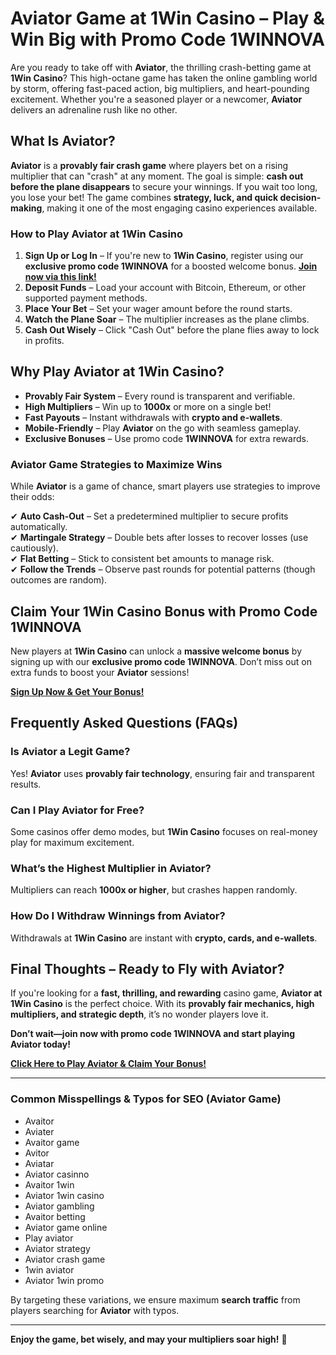 # Aviator Game at 1Win Casino – Play & Win Big with Promo Code **1WINNOVA**  

Are you ready to take off with **Aviator**, the thrilling crash-betting game at **1Win Casino**? This high-octane game has taken the online gambling world by storm, offering fast-paced action, big multipliers, and heart-pounding excitement. Whether you're a seasoned player or a newcomer, **Aviator** delivers an adrenaline rush like no other.  

## **What Is Aviator?**  

**Aviator** is a **provably fair crash game** where players bet on a rising multiplier that can "crash" at any moment. The goal is simple: **cash out before the plane disappears** to secure your winnings. If you wait too long, you lose your bet! The game combines **strategy, luck, and quick decision-making**, making it one of the most engaging casino experiences available.  

### **How to Play Aviator at 1Win Casino**  

1. **Sign Up or Log In** – If you're new to **1Win Casino**, register using our **exclusive promo code 1WINNOVA** for a boosted welcome bonus. **[Join now via this link!](https://1wlmhc.com/v3/aggressive-casino?p=lwbe)**  
2. **Deposit Funds** – Load your account with Bitcoin, Ethereum, or other supported payment methods.  
3. **Place Your Bet** – Set your wager amount before the round starts.  
4. **Watch the Plane Soar** – The multiplier increases as the plane climbs.  
5. **Cash Out Wisely** – Click "Cash Out" before the plane flies away to lock in profits.  

## **Why Play Aviator at 1Win Casino?**  

- **Provably Fair System** – Every round is transparent and verifiable.  
- **High Multipliers** – Win up to **1000x** or more on a single bet!  
- **Fast Payouts** – Instant withdrawals with **crypto and e-wallets**.  
- **Mobile-Friendly** – Play **Aviator** on the go with seamless gameplay.  
- **Exclusive Bonuses** – Use promo code **1WINNOVA** for extra rewards.  

### **Aviator Game Strategies to Maximize Wins**  

While **Aviator** is a game of chance, smart players use strategies to improve their odds:  

✔ **Auto Cash-Out** – Set a predetermined multiplier to secure profits automatically.  
✔ **Martingale Strategy** – Double bets after losses to recover losses (use cautiously).  
✔ **Flat Betting** – Stick to consistent bet amounts to manage risk.  
✔ **Follow the Trends** – Observe past rounds for potential patterns (though outcomes are random).  

## **Claim Your 1Win Casino Bonus with Promo Code 1WINNOVA**  

New players at **1Win Casino** can unlock a **massive welcome bonus** by signing up with our **exclusive promo code 1WINNOVA**. Don’t miss out on extra funds to boost your **Aviator** sessions!  

**[Sign Up Now & Get Your Bonus!](https://1wlmhc.com/v3/aggressive-casino?p=lwbe)**  

## **Frequently Asked Questions (FAQs)**  

### **Is Aviator a Legit Game?**  
Yes! **Aviator** uses **provably fair technology**, ensuring fair and transparent results.  

### **Can I Play Aviator for Free?**  
Some casinos offer demo modes, but **1Win Casino** focuses on real-money play for maximum excitement.  

### **What’s the Highest Multiplier in Aviator?**  
Multipliers can reach **1000x or higher**, but crashes happen randomly.  

### **How Do I Withdraw Winnings from Aviator?**  
Withdrawals at **1Win Casino** are instant with **crypto, cards, and e-wallets**.  

## **Final Thoughts – Ready to Fly with Aviator?**  

If you're looking for a **fast, thrilling, and rewarding** casino game, **Aviator at 1Win Casino** is the perfect choice. With its **provably fair mechanics, high multipliers, and strategic depth**, it’s no wonder players love it.  

**Don’t wait—join now with promo code 1WINNOVA and start playing Aviator today!**  

**[Click Here to Play Aviator & Claim Your Bonus!](https://1wlmhc.com/v3/aggressive-casino?p=lwbe)**  

---

### **Common Misspellings & Typos for SEO (Aviator Game)**  

- Avaitor  
- Aviater  
- Avaitor game  
- Avitor  
- Aviatar  
- Aviator casinno  
- Avaitor 1win  
- Aviator 1win casino  
- Aviator gambling  
- Avaitor betting  
- Aviator game online  
- Play aviator  
- Aviator strategy  
- Aviator crash game  
- 1win aviator  
- Aviator 1win promo  

By targeting these variations, we ensure maximum **search traffic** from players searching for **Aviator** with typos.  

---

**Enjoy the game, bet wisely, and may your multipliers soar high!** 🚀